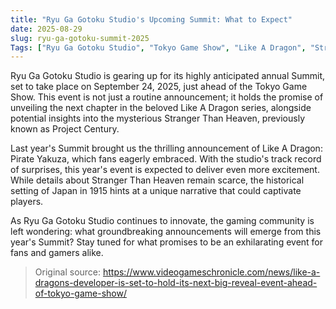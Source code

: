 ```yaml
---
title: "Ryu Ga Gotoku Studio's Upcoming Summit: What to Expect"
date: 2025-08-29
slug: ryu-ga-gotoku-summit-2025
Tags: ["Ryu Ga Gotoku Studio", "Tokyo Game Show", "Like A Dragon", "Stranger Than Heaven"]
---
```


Ryu Ga Gotoku Studio is gearing up for its highly anticipated annual Summit, set to take place on September 24, 2025, just ahead of the Tokyo Game Show. This event is not just a routine announcement; it holds the promise of unveiling the next chapter in the beloved Like A Dragon series, alongside potential insights into the mysterious Stranger Than Heaven, previously known as Project Century.

Last year's Summit brought us the thrilling announcement of Like A Dragon: Pirate Yakuza, which fans eagerly embraced. With the studio's track record of surprises, this year's event is expected to deliver even more excitement. While details about Stranger Than Heaven remain scarce, the historical setting of Japan in 1915 hints at a unique narrative that could captivate players.

As Ryu Ga Gotoku Studio continues to innovate, the gaming community is left wondering: what groundbreaking announcements will emerge from this year's Summit? Stay tuned for what promises to be an exhilarating event for fans and gamers alike.
> Original source: https://www.videogameschronicle.com/news/like-a-dragons-developer-is-set-to-hold-its-next-big-reveal-event-ahead-of-tokyo-game-show/